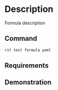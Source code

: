 # Description

Formula description

## Command

```bash
rit test formula yaml
```

## Requirements

## Demonstration
